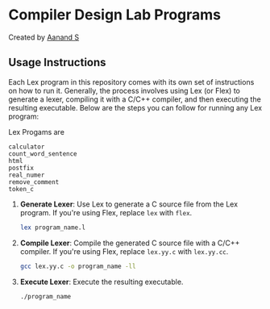 # Compiler Design Lab Programs
Created by [Aanand S](https://github.com/unniznd)

## Usage Instructions

Each Lex program in this repository comes with its own set of instructions on how to run it. Generally, the process involves using Lex (or Flex) to generate a lexer, compiling it with a C/C++ compiler, and then executing the resulting executable. Below are the steps you can follow for running any Lex program:

Lex Progams are

```
calculator
count_word_sentence
html
postfix
real_numer
remove_comment
token_c
```

1. **Generate Lexer**:
   Use Lex to generate a C source file from the Lex program. If you're using Flex, replace `lex` with `flex`.

   ```bash
   lex program_name.l
2. **Compile Lexer**:
    Compile the generated C source file with a C/C++ compiler. If you're using Flex, replace `lex.yy.c` with `lex.yy.cc`.
    
    ```bash
    gcc lex.yy.c -o program_name -ll
    ```
3. **Execute Lexer**:
    Execute the resulting executable.
    
    ```bash
    ./program_name
    ```